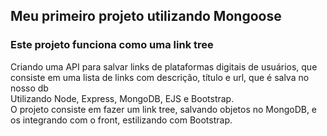 ## Meu primeiro projeto utilizando Mongoose <br>
### Este projeto funciona como uma link tree <br>
Criando uma API para salvar links de plataformas digitais de usuários, que consiste em uma lista de links com descrição, título e url, que é salva no nosso db<br>
Utilizando Node, Express, MongoDB, EJS e Bootstrap. <br>
O projeto consiste em fazer um link tree, salvando objetos no MongoDB, e os integrando com o front, estilizando com Bootstrap.
